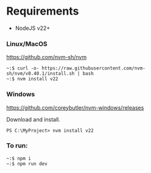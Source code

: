 # Requirements
- NodeJS v22+

### Linux/MacOS
https://github.com/nvm-sh/nvm
```
~:$ curl -o- https://raw.githubusercontent.com/nvm-sh/nvm/v0.40.1/install.sh | bash
~:$ nvm install v22
```
### Windows
https://github.com/coreybutler/nvm-windows/releases

Download and install.

```
PS C:\MyProject> nvm install v22
```

### To run:
```
~:$ npm i
~:$ npm run dev
```